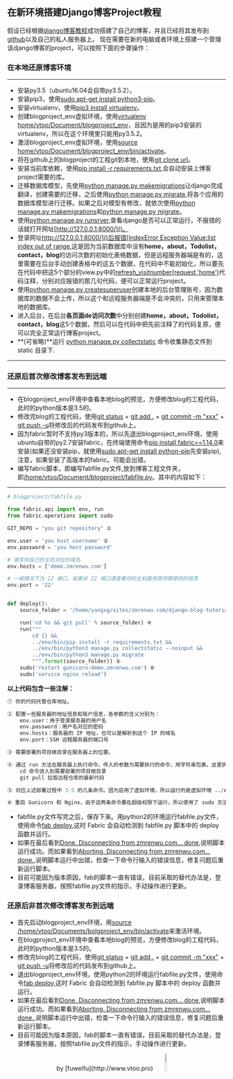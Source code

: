 在新环境搭建Django博客Project教程
---
假设已经根据[django博客教程]()成功搭建了自己的博客，并且已经将其发布到[github]()以及自己的私人服务器上。
现在需要在新的电脑或者环境上搭建一个管理该django博客的project，可以按照下面的步骤操作：

### 在本地还原博客环境

---
- 安装py3.5（ubuntu16.04会自带py3.5.2）。
- 安装pip3，使用[sudo apt-get install python3-pip]()。
- 安装virtualenv，使用[pip3 install virtualenv]()。
- 创建blogproject_env虚拟环境，使用[virtualenv home/vtoo/Document/blogproject_env]()，且因为是用的pip3安装的virtualenv，所以在这个环境里只能用py3.5.2。
- 激活blogproject_env虚拟环境，使用[source home/vtoo/Document/blogproject_env/bin/activate]()。
- 将在github上的blogproject的工程git到本地，使用[git clone url]()。
- 安装当前库依赖，使用[pip install -r requirements.txt](),会自动安装上博客project需要的库。
- 迁移数据库模型，先使用[python manage.py makemigrations]()让django完成翻译，创建需要的迁移，之后使用[python manage.py migrate](),将各个应用的数据库模型进行迁移。如果之后对模型有修改，就依次使用[python manage.py makemigrations]()和[python manage.py migrate]()。
- 使用[python manage.py runsrver](),查看django是否可以正常运行，不报错的话就打开网址[http://127.0.0.1:8000/]()。
- 登录网址[http://127.0.0.1:8000/]()后报错[IndexError Exception Value:list index out of range](),这是因为当前数据库中没有**home，about，Todolist，contact，blog**的访问次数的初始化表格数据，但是远程服务器端是有的，这里需要在后台手动创建表格中的这五个数据，在代码中不能初始化，所以要先在代码中把这5个部分的view.py中的[refresh_visitnumber(request,'home')]()代码注释，分别对应报错的那几句代码，便可以正常运行project。
- 使用[python manage.py createsuperuser]()创建本地的后台管理账号，因为数据库的数据不会上传，所以这个和远程服务器端是不会冲突的，只用来管理本地的数据库。
- 进入后台，在后台**各页面de访问次数**中分别创建**home，about，Todolist，contact，blog**这5个数据，然后可以在代码中把先前注释了的代码复原，便可以完全正常运行博客project。
- **(可省略)**运行 [python manage.py collectstatic]() 命令收集静态文件到 static 目录下.

----

### 还原后首次修改博客发布到远端

----
- 在blogproject_env环境中查看本地blog的预览，方便修改blog的工程代码，此时的python版本是3.5的。
- 修改完blog的工程代码，使用[git status]() + [git add .]() + [git commit -m "xxx"]() + [git push -u]()将修改后的代码发布到github上。
- 因为fabric暂时不支持py3版本的，所以先退出blogproject_env环境，使用ubuntu自带的py2.7安装fabric，在终端使用命令[pip install fabric==1.14.0]()来安装(如果还没安装pip，就使用[sudo apt-get install python-pip]()先安装pip),注意，如果安装了高版本的fabric。可能会出错。
- 编写fabric脚本，即编写fabfile.py文件,放到博客工程文件夹，即[/home/vtoo/Document/blogproject/fabfile.py]()。其中的内容如下：

----

~~~python
# blogproject/fabfile.py

from fabric.api import env, run
from fabric.operations import sudo

GIT_REPO = "you git repository" ① 

env.user = 'you host username' ②
env.password = 'you host password'

# 填写你自己的主机对应的域名
env.hosts = ['demo.zmrenwu.com']

# 一般情况下为 22 端口，如果非 22 端口请查看你的主机服务提供商提供的信息
env.port = '22'


def deploy():
    source_folder = '/home/yangxg/sites/zmrenwu.com/django-blog-tutorial' ③

    run('cd %s && git pull' % source_folder) ④
    run("""
        cd {} &&
        ../env/bin/pip install -r requirements.txt &&
        ../env/bin/python3 manage.py collectstatic --noinput &&
        ../env/bin/python3 manage.py migrate
        """.format(source_folder)) ⑤ 
    sudo('restart gunicorn-demo.zmrenwu.com') ⑥
    sudo('service nginx reload')
~~~
**以上代码包含一些注解：**
~~~python
① 你的代码托管仓库地址。

② 配置一些服务器的地址信息和账户信息，各参数的含义分别为：
    env.user：用于登录服务器的用户名
    env.password：用户名对应的密码
	env.hosts：服务器的 IP 地址，也可以是解析到这个 IP 的域名
	env.port：SSH 远程服务器的端口号

③ 需要部署的项目根目录在服务器上的位置。

④ 通过 run 方法在服务器上执行命令，传入的参数为需要执行的命令，用字符串包裹。这里执行了两条命令，不同命令间用 && 符号连接：
	cd 命令进入到需要部署的项目根目录
	git pull 拉取远程仓库的最新代码

⑤ 对应上述部署过程中 3-5 的几条命令。因为启用了虚拟环境，所以运行的是虚拟环境 ../env/bin/ 下的 pip 和 python

⑥ 重启 Gunicorn 和 Nginx，由于这两条命令要在超级权限下运行，所以使用了 sudo 方法而不是 run 方法。
~~~


- fabfile.py文件写完之后，保存下来。用python2的环境运行fabfile.py文件，使用命令[fab deploy](),这时 Fabric 会自动检测到 fabfile.py 脚本中的 deploy 函数并运行。
- 如果在最后看到[Done. Disconnecting from zmrenwu.com... done](),说明脚本运行成功。而如果看到[Aborting. Disconnecting from zmrenwu.com... done.](),说明脚本运行中出错，检查一下命令行输入的错误信息，修复问题后重新运行脚本。
- 目前可能因为版本原因，fab的脚本一直有错误，目前采取的替代办法是，登录博客服务器，按照fabfile.py文件的指示，手动操作进行更新。

### 还原后非首次修改博客发布到远端

- 首先启动blogproject_env环境，用[source /home/vtoo/Documents/bolgproject_env/bin/activate]()来激活环境。
- 在blogproject_env环境中查看本地blog的预览，方便修改blog的工程代码，此时的python版本是3.5的。
- 修改完blog的工程代码，使用[git status]() + [git add .]() + [git commit -m "xxx"]() + [git push -u]()将修改后的代码发布到github上。
- 退出blogproject_env环境，使用python2的环境运行fabfile.py文件，使用命令[fab deploy](),这时 Fabric 会自动检测到 fabfile.py 脚本中的 deploy 函数并运行。
- 如果在最后看到[Done. Disconnecting from zmrenwu.com... done](),说明脚本运行成功。而如果看到[Aborting. Disconnecting from zmrenwu.com... done.](),说明脚本运行中出错，检查一下命令行输入的错误信息，修复问题后重新运行脚本。
- 目前可能因为版本原因，fab的脚本一直有错误，目前采取的替代办法是，登录博客服务器，按照fabfile.py文件的指示，手动操作进行更新。

<center>
by [fuweifu](http://www.vtoo.pro)
<img src="https://pic.superbed.cn/item/5c83a7243a213b04178fed8c" width="10%" height="10%" />
</center>